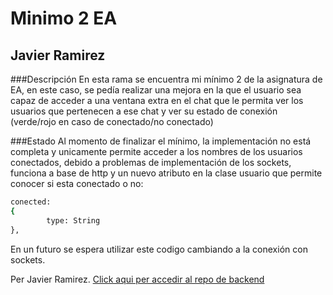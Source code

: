 # Minimo 2 EA
## Javier Ramirez

###Descripción
En esta rama se encuentra mi mínimo 2 de la asignatura de EA, en este caso, se pedía realizar una mejora en la que el usuario sea capaz de acceder a una ventana extra en el chat que le permita ver los usuarios que pertenecen a ese chat y ver su estado de conexión (verde/rojo en caso de conectado/no conectado)

###Estado
Al momento de finalizar el mínimo, la implementación no está completa y unicamente permite acceder a los nombres de los usuarios conectados, debido a problemas de implementación de los sockets, funciona a base de http y un nuevo atributo en la clase usuario que permite conocer si esta conectado o no:
```bash
conected:
{
        type: String
},
```
En un futuro se espera utilizar este codigo cambiando a la conexión con sockets.

Per Javier Ramirez.
[Click aqui per accedir al repo de backend](https://github.com/gabrielp6/ProyectoEA_Backend/tree/JaviMinimo2)
